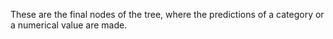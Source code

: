 These are the final nodes of the tree, where the predictions of a category or a numerical value are made.